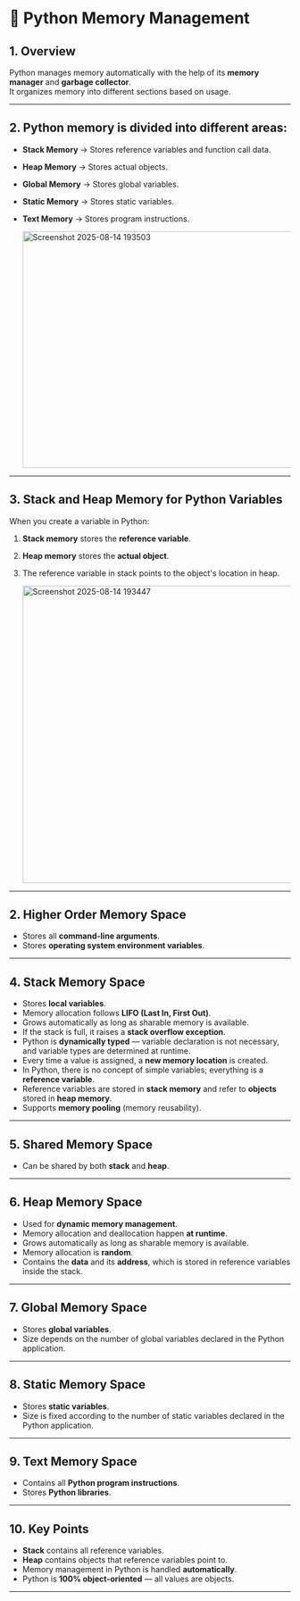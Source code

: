 # 🧠 Python Memory Management

## 1. Overview
Python manages memory automatically with the help of its **memory manager** and **garbage collector**.  
It organizes memory into different sections based on usage.

---

## 2. Python memory is divided into different areas:
- **Stack Memory** → Stores reference variables and function call data.
- **Heap Memory** → Stores actual objects.
- **Global Memory** → Stores global variables.
- **Static Memory** → Stores static variables.
- **Text Memory** → Stores program instructions.

  <img width="759" height="424" alt="Screenshot 2025-08-14 193503" src="https://github.com/user-attachments/assets/c75c683e-cc11-4f42-a437-8ed16447f262" />


---

## 3. Stack and Heap Memory for Python Variables

When you create a variable in Python:
1. **Stack memory** stores the **reference variable**.
2. **Heap memory** stores the **actual object**.
3. The reference variable in stack points to the object's location in heap.
   
   <img width="527" height="533" alt="Screenshot 2025-08-14 193447" src="https://github.com/user-attachments/assets/a4e4a2c2-e841-41d6-b00d-2311267a93d8" />

---

## 2. Higher Order Memory Space
- Stores all **command-line arguments**.
- Stores **operating system environment variables**.

---

## 4. Stack Memory Space
- Stores **local variables**.
- Memory allocation follows **LIFO (Last In, First Out)**.
- Grows automatically as long as sharable memory is available.
- If the stack is full, it raises a **stack overflow exception**.
- Python is **dynamically typed** — variable declaration is not necessary, and variable types are determined at runtime.
- Every time a value is assigned, a **new memory location** is created.
- In Python, there is no concept of simple variables; everything is a **reference variable**.
- Reference variables are stored in **stack memory** and refer to **objects** stored in **heap memory**.
- Supports **memory pooling** (memory reusability).

---

## 5. Shared Memory Space
- Can be shared by both **stack** and **heap**.

---

## 6. Heap Memory Space
- Used for **dynamic memory management**.
- Memory allocation and deallocation happen **at runtime**.
- Grows automatically as long as sharable memory is available.
- Memory allocation is **random**.
- Contains the **data** and its **address**, which is stored in reference variables inside the stack.

---

## 7. Global Memory Space
- Stores **global variables**.
- Size depends on the number of global variables declared in the Python application.

---

## 8. Static Memory Space
- Stores **static variables**.
- Size is fixed according to the number of static variables declared in the Python application.

---

## 9. Text Memory Space
- Contains all **Python program instructions**.
- Stores **Python libraries**.

---

## 10. Key Points
- **Stack** contains all reference variables.
- **Heap** contains objects that reference variables point to.
- Memory management in Python is handled **automatically**.
- Python is **100% object-oriented** — all values are objects.

---

